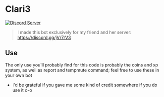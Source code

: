 # Clari3
[![Discord Server](https://discordapp.com/api/guilds/510919960525012995/embed.png)](https://discord.gg/jVr7rV3)

> I made this bot exclusively for my friend and her server: https://discord.gg/jVr7rV3

## Use

The only use you'll probably find for this code is probably the coins and xp system, as well as report and tempmute command; feel free to use these in your own bot
* I'd be grateful if you gave me some kind of credit somewhere if you do use it o-o
